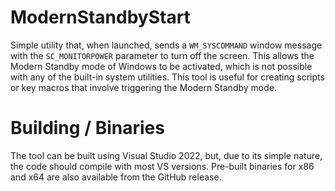 # ModernStandbyStart

Simple utility that, when launched, sends a `WM_SYSCOMMAND` window message with the `SC_MONITORPOWER` parameter to turn off the screen. This allows the Modern Standby mode of Windows to be activated, which is not possible with any of the built-in system utilities.
This tool is useful for creating scripts or key macros that involve triggering the Modern Standby mode.

# Building / Binaries

The tool can be built using Visual Studio 2022, but, due to its simple nature, the code should compile with most VS versions.
Pre-built binaries for x86 and x64 are also available from the GitHub release.
